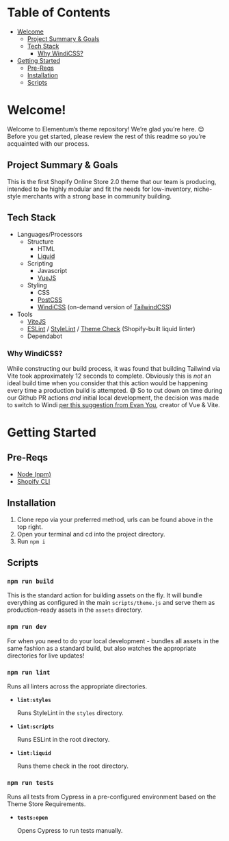 # Table of Contents

- [Welcome](#welcome)
  - [Project Summary & Goals](#project-summary--goals)
  - [Tech Stack](#tech-stack)
    - [Why WindiCSS?](#why-windicss)
- [Getting Started](#getting-started)
  - [Pre-Reqs](#pre-reqs)
  - [Installation](#installation)
  - [Scripts](#scripts)
# Welcome!

Welcome to Elementum’s theme repository! We’re glad you’re here. 😊 Before you get started, please review the rest of this readme so you’re acquainted with our process.

## Project Summary & Goals

This is the first Shopify Online Store 2.0 theme that our team is producing, intended to be highly modular and fit the needs for low-inventory, niche-style merchants with a strong base in community building.

## Tech Stack

- Languages/Processors
    - Structure
        - HTML
        - [Liquid](https://shopify.dev/api/liquid)
    - Scripting
        - Javascript
        - [VueJS](https://vuejs.org/)
    - Styling
        - CSS
        - [PostCSS](https://postcss.org/)
        - [WindiCSS](https://windicss.org/) (on-demand version of [TailwindCSS](https://tailwindcss.com/))
- Tools
    - [ViteJS](https://vitejs.dev/)
    - [ESLint](https://eslint.org/) / [StyleLint](https://stylelint.io/) / [Theme Check](https://shopify.dev/themes/tools/theme-check) (Shopify-built liquid linter)
    - Dependabot

### Why WindiCSS?

While constructing our build process, it was found that building Tailwind via Vite took approximately 12 seconds to complete. Obviously this is *not* an ideal build time when you consider that this action would be happening every time a production build is attempted. 😅 So to cut down on time during our Github PR actions *and* initial local development, the decision was made to switch to Windi [per this suggestion from Evan You](https://twitter.com/youyuxi/status/1361353445379366912?s=20&t=_lSvaDi5Syge3c1ZtqPsWw), creator of Vue & Vite.

# Getting Started

## Pre-Reqs

- [Node (npm)](https://nodejs.org/en/)
- [Shopify CLI](https://shopify.dev/themes/tools/cli)

## Installation

1. Clone repo via your preferred method, urls can be found above in the top right.
2. Open your terminal and cd into the project directory.
3. Run `npm i`

## Scripts

### `npm run build`

This is the standard action for building assets on the fly. It will bundle everything as configured in the main `scripts/theme.js` and serve them as production-ready assets in the `assets` directory.

### `npm run dev`

For when you need to do your local development - bundles all assets in the same fashion as a standard build, but also watches the appropriate directories for live updates!

### `npm run lint`

Runs all linters across the appropriate directories.

* **`lint:styles`**

  Runs StyleLint in the `styles` directory.

* **`lint:scripts`**
  
  Runs ESLint in the root directory.

* **`lint:liquid`**
  
  Runs theme check in the root directory.

### `npm run tests`

Runs all tests from Cypress in a pre-configured environment based on the Theme Store Requirements.

* **`tests:open`**

  Opens Cypress to run tests manually.